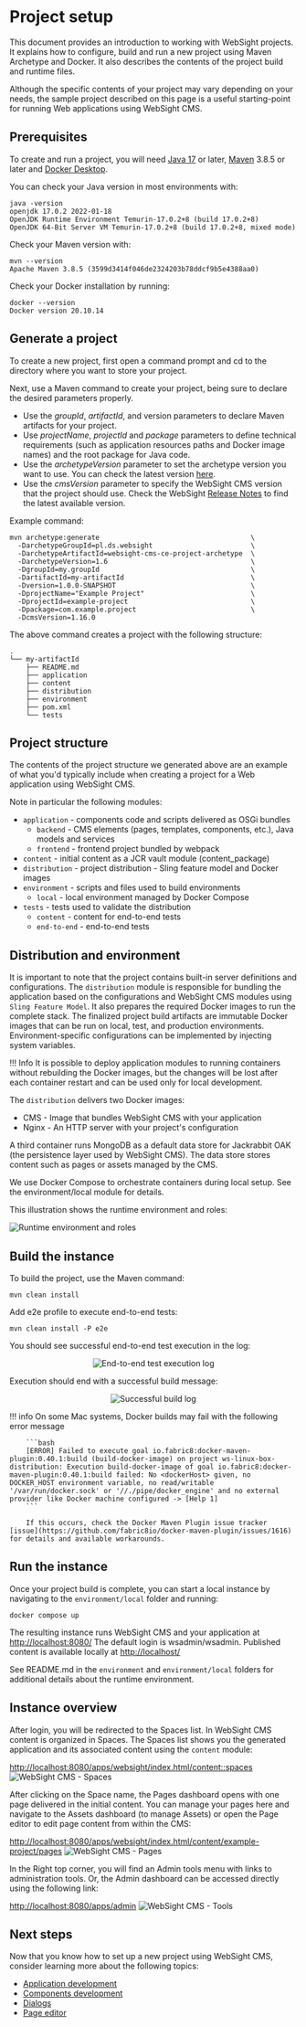# Project setup

This document provides an introduction to working with WebSight projects. It explains how to configure, build and run a new project using Maven Archetype and Docker. It also describes the contents of the project build and runtime files.

Although the specific contents of your project may vary depending on your needs, the sample project described on this page is a useful starting-point for running Web applications using WebSight CMS.


## Prerequisites
To create and run a project, you will need [Java 17](https://adoptium.net/) or later, [Maven](https://maven.apache.org/) 3.8.5 or later and [Docker Desktop](https://www.docker.com/products/docker-desktop/).

You can check your Java version in most environments with:

```
java -version
openjdk 17.0.2 2022-01-18
OpenJDK Runtime Environment Temurin-17.0.2+8 (build 17.0.2+8)
OpenJDK 64-Bit Server VM Temurin-17.0.2+8 (build 17.0.2+8, mixed mode)
```

Check your Maven version with:

```
mvn --version
Apache Maven 3.8.5 (3599d3414f046de2324203b78ddcf9b5e4388aa0)
```

Check your Docker installation by running:

```
docker --version
Docker version 20.10.14
```

## Generate a project
To create a new project, first open a command prompt and cd to the directory where you want to store your project.

Next, use a Maven command to create your project, being sure to declare the desired parameters properly.

- Use the _groupId_, _artifactId_, and version parameters to declare Maven artifacts for your project. 
- Use _projectName_, _projectId_ and _package_ parameters to define technical requirements (such as application resources paths and Docker image names) and the root package for Java code.
- Use the _archetypeVersion_ parameter to set the archetype version you want to use. You can check the latest version [here](https://search.maven.org/search?q=g:pl.ds.websight%20a:websight-cms-ce-project-archetype).
- Use the _cmsVersion_ parameter to specify the WebSight CMS version that the project should use. Check the WebSight [Release Notes](../../release-notes/) to find the latest available version.

Example command:

```
mvn archetype:generate                                     \
  -DarchetypeGroupId=pl.ds.websight                        \
  -DarchetypeArtifactId=websight-cms-ce-project-archetype  \
  -DarchetypeVersion=1.6                                   \
  -DgroupId=my.groupId                                     \
  -DartifactId=my-artifactId                               \
  -Dversion=1.0.0-SNAPSHOT                                 \
  -DprojectName="Example Project"                          \
  -DprojectId=example-project                              \
  -Dpackage=com.example.project                            \
  -DcmsVersion=1.16.0
```

The above command creates a project with the following structure:

```
.
└── my-artifactId
    ├── README.md
    ├── application
    ├── content
    ├── distribution
    ├── environment
    ├── pom.xml
    └── tests

```

## Project structure
The contents of the project structure we generated above are an example of what you'd typically include when creating a project for a Web application using WebSight CMS.

Note in particular the following modules:

* `application` - components code and scripts delivered as OSGi bundles
    * `backend` - CMS elements (pages, templates, components, etc.), Java models and services
    * `frontend` - frontend project bundled by webpack
* `content` - initial content as a JCR vault module (content_package)
* `distribution` - project distribution - Sling feature model and Docker images
* `environment` - scripts and files used to build environments
    * `local` - local environment managed by Docker Compose
* `tests` - tests used to validate the distribution
    * `content` - content for end-to-end tests
    * `end-to-end` - end-to-end tests




## Distribution and environment
It is important to note that the project contains built-in server definitions and configurations. The `distribution` module is responsible for bundling the application based on the configurations and WebSight CMS modules using `Sling Feature Model`. It also prepares the required Docker images to run the complete stack. The finalized project build artifacts are immutable Docker images that can be run on local, test, and production environments. Environment-specific configurations can be implemented by injecting system variables.

!!! Info
     It is possible to deploy application modules to running containers without rebuilding the Docker images, but the changes will be lost after each container restart and can be used only for local development.

The `distribution` delivers two Docker images:



* CMS - Image that bundles WebSight CMS with your application
* Nginx - An HTTP server with your project's configuration

A third container runs MongoDB as a default data store for Jackrabbit OAK (the persistence layer used by WebSight CMS). The data store stores content such as pages or assets managed by the CMS.

We use Docker Compose to orchestrate containers during local setup. See the environment/local module for details.

This illustration shows the runtime environment and roles:

![Runtime environment and roles](diagrams/generated/runtime-docker-compose.png)
 
## Build the instance
To build the project, use the Maven command:


```
mvn clean install
```


Add e2e profile to execute end-to-end tests:


```
mvn clean install -P e2e
```


You should see successful end-to-end test execution in the log:

<p align="center" width="100%">
    <img class="image--with-border" src="./img02.png" alt="End-to-end test execution log">
</p>


Execution should end with a successful build message:

<p align="center" width="100%">
    <img class="image--with-border" src="./img03.png" alt="Successful build log">
</p>

!!! info 
        On some Mac systems, Docker builds may fail with the following error message

        ```bash
        [ERROR] Failed to execute goal io.fabric8:docker-maven-plugin:0.40.1:build (build-docker-image) on project ws-linux-box-distribution: Execution build-docker-image of goal io.fabric8:docker-maven-plugin:0.40.1:build failed: No <dockerHost> given, no DOCKER_HOST environment variable, no read/writable '/var/run/docker.sock' or '//./pipe/docker_engine' and no external provider like Docker machine configured -> [Help 1]
        ```

        If this occurs, check the Docker Maven Plugin issue tracker [issue](https://github.com/fabric8io/docker-maven-plugin/issues/1616) for details and available workarounds.

## Run the instance
Once your project build is complete, you can start a local instance by navigating to the `environment/local` folder and running:


```
docker compose up
```


The resulting instance runs WebSight CMS and your application at [http://localhost:8080/](http://localhost:8080/) The default login is wsadmin/wsadmin. Published content is available locally at [http://localhost/](http://localhost/)

See README.md in the `environment` and `environment/local` folders for additional details about the runtime environment.
 
## Instance overview
After login, you will be redirected to the Spaces list. In WebSight CMS content is organized in Spaces. The Spaces list shows you the generated application and its associated content using the `content` module:

[http://localhost:8080/apps/websight/index.html/content::spaces](http://localhost:8080/apps/websight/index.html/content::spaces )
![WebSight CMS - Spaces](img04.png)

After clicking on the Space name, the Pages dashboard opens with one page delivered in the initial content. You can manage your pages here and navigate to the Assets dashboard (to manage Assets) or open the Page editor to edit page content from within the CMS:

[http://localhost:8080/apps/websight/index.html/content/example-project/pages](http://localhost:8080/apps/websight/index.html/content/example-project/pages)
![WebSight CMS - Pages](img05.png)

In the Right top corner, you will find an Admin tools menu with links to administration tools. Or, the Admin dashboard can be accessed directly using the following link:

[http://localhost:8080/apps/admin](http://localhost:8080/apps/admin)
![WebSight CMS - Tools](img06.png)
 
## Next steps
Now that you know how to set up a new project using WebSight CMS, consider learning more about the following topics:

- [Application development](../app-development/)
- [Components development](../components/)
- [Dialogs](../dialogs/)
- [Page editor](../page-editor/)